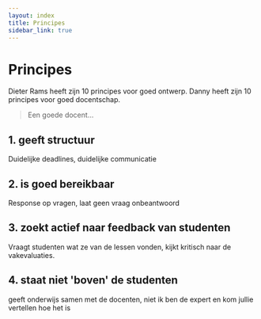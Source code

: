 ```yaml
---
layout: index
title: Principes
sidebar_link: true
---
```


# Principes

Dieter Rams heeft zijn 10 principes voor goed ontwerp. Danny heeft zijn 10 principes voor goed docentschap. 

> Een goede docent...

## 1. geeft structuur
Duidelijke deadlines, duidelijke communicatie

## 2. is goed bereikbaar
Response op vragen, laat geen vraag onbeantwoord

## 3. zoekt actief naar feedback van studenten
Vraagt studenten wat ze van de lessen vonden, kijkt kritisch naar de vakevaluaties.

## 4. staat niet 'boven' de studenten
geeft onderwijs samen met de docenten, niet ik ben de expert en kom jullie vertellen hoe het is

